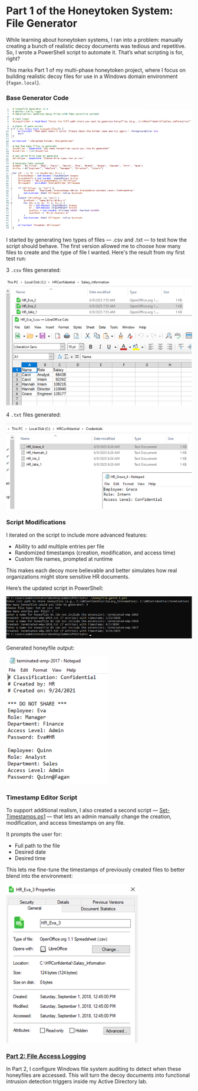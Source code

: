 # Part 1 of the Honeytoken System: File Generator

While learning about honeytoken systems, I ran into a problem: manually creating a bunch of realistic decoy documents was tedious and repetitive. So, I wrote a PowerShell script to automate it. That’s what scripting is for, right?     

This marks Part 1 of my multi-phase honeytoken project, where I focus on building realistic decoy files for use in a Windows domain environment (`fagan.local`).         



### Base Generator Code

![image1](images/basecode.png)     


I started by generating two types of files — .csv and .txt — to test how the script should behave. The first version allowed me to choose how many files to create and the type of file I wanted. Here's the result from my first test run:     

3 `.csv` files generated:      

![image2](images/v1.0csv.png)         


4 `.txt` files generated:      

![image3](images/v1.1txt.png)         



### Script Modifications

I iterated on the script to include more advanced features:     
- Ability to add multiple entries per file
- Randomized timestamps (creation, modification, and access time)
- Custom file names, prompted at runtime      

This makes each decoy more believable and better simulates how real organizations might store sensitive HR documents.      

Here’s the updated script in PowerShell:          

![image4](images/2.1script.png)      

Generated honeyfile output:       

![image5](images/2.1terminated.png)     



### Timestamp Editor Script

To support additional realism, I also created a second script — [Set-Timestamps.ps1](./Set-Timestamps.ps1) — that lets an admin manually change the creation, modification, and access timestamps on any file.       

It prompts the user for:       
- Full path to the file
- Desired date
- Desired time

This lets me fine-tune the timestamps of previously created files to better blend into the environment:        

![image3](images/eva-modify.png)     



### [Part 2: File Access Logging](./file-access-logging/README.md)     

In Part 2, I configure Windows file system auditing to detect when these honeyfiles are accessed. This will turn the decoy documents into functional intrusion detection triggers inside my Active Directory lab.         
